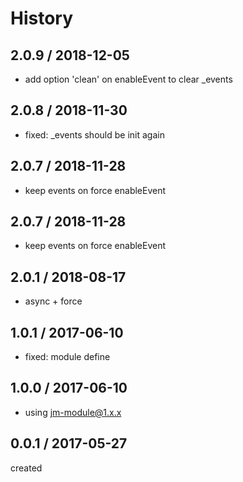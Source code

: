 # History

## 2.0.9 / 2018-12-05
- add option 'clean' on enableEvent to clear _events

## 2.0.8 / 2018-11-30
- fixed: _events should be init again

## 2.0.7 / 2018-11-28
- keep events on force enableEvent

## 2.0.7 / 2018-11-28
- keep events on force enableEvent

## 2.0.1 / 2018-08-17
- async + force

## 1.0.1 / 2017-06-10
- fixed: module define

## 1.0.0 / 2017-06-10
- using jm-module@1.x.x

## 0.0.1 / 2017-05-27
created
